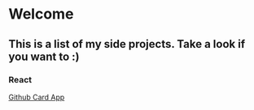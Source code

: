 # Welcome

## This is a list of my side projects. Take a look if you want to :)

### React

[Github Card App](https://rasmar.github.io/github_card_app/)
